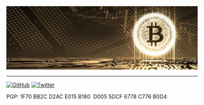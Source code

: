 <div>
	<img src="https://github.com/MrJohnsson77/MrJohnsson77/raw/main/main.jpeg" alt="Rules without rulers!">
</div>

---

[![GitHub](https://img.shields.io/badge/GitHub-%40MrJohnsson77-239a3b.svg)](https://github.com/MrJohnsson77)
[![Twitter](https://img.shields.io/badge/Twitter-%40MrJohnsson77-58a1f2.svg)](https://twitter.com/MrJohnsson77)

PGP: 1F70 BB2C D2AC E015 B180  D005 5DCF 6778 C776 B0D4